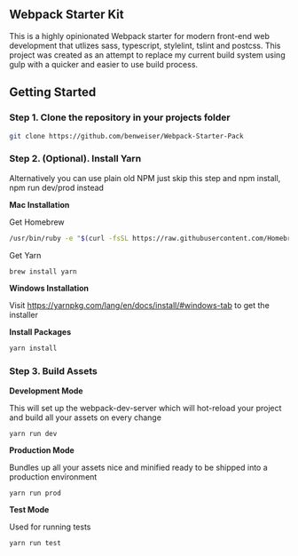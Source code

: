 ## Webpack Starter Kit

This is a highly opinionated Webpack starter for modern front-end web development that utlizes sass, typescript, stylelint, tslint
and postcss. This project was created as an attempt to replace my current build system using gulp with a quicker
and easier to use build process.

## Getting Started
### Step 1. Clone the repository in your projects folder

```bash
git clone https://github.com/benweiser/Webpack-Starter-Pack
```

### Step 2. (Optional). Install Yarn

Alternatively you can use plain old NPM just skip this step and npm install, npm run dev/prod instead

**Mac Installation**

Get Homebrew

```bash
/usr/bin/ruby -e "$(curl -fsSL https://raw.githubusercontent.com/Homebrew/install/master/install)"
```
Get Yarn

```bash
brew install yarn
```
**Windows Installation**

Visit https://yarnpkg.com/lang/en/docs/install/#windows-tab to get the installer

**Install Packages**

```bash
yarn install
```
### Step 3. Build Assets

**Development Mode**

This will set up the webpack-dev-server which will hot-reload your project and build all your assets on every change

```
yarn run dev
```

**Production Mode**

Bundles up all your assets nice and minified ready to be shipped into a production environment

```
yarn run prod
```


**Test Mode**

Used for running tests

```
yarn run test
```


